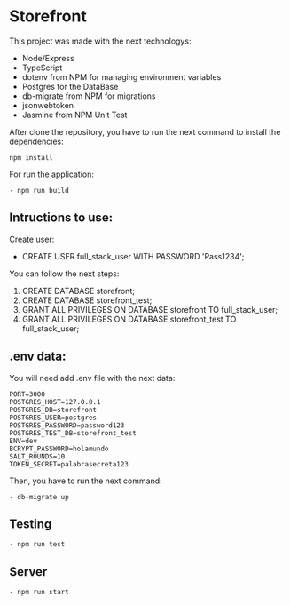 # Storefront

This project was made with the next technologys:

- Node/Express
- TypeScript
- dotenv from NPM for managing environment variables
- Postgres for the DataBase
- db-migrate from NPM for migrations
- jsonwebtoken
- Jasmine from NPM Unit Test

After clone the repository, you have to run the next command to install the dependencies:

```
npm install
```

For run the application:

```
- npm run build
```

## Intructions to use:

Create user:

- CREATE USER full_stack_user WITH PASSWORD 'Pass1234';

You can follow the next steps:

1. CREATE DATABASE storefront;
2. CREATE DATABASE storefront_test;
3. GRANT ALL PRIVILEGES ON DATABASE storefront TO full_stack_user;
4. GRANT ALL PRIVILEGES ON DATABASE storefront_test TO full_stack_user;

## .env data:

You will need add .env file with the next data:

```
PORT=3000
POSTGRES_HOST=127.0.0.1
POSTGRES_DB=storefront
POSTGRES_USER=postgres
POSTGRES_PASSWORD=password123
POSTGRES_TEST_DB=storefront_test
ENV=dev
BCRYPT_PASSWORD=holamundo
SALT_ROUNDS=10
TOKEN_SECRET=palabrasecreta123
```

Then, you have to run the next command:

```
- db-migrate up
```

## Testing

```
- npm run test
```

## Server

```
- npm run start
```
